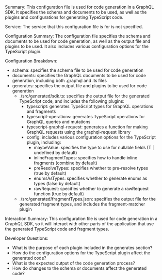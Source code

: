 Summary:
This configuration file is used for code generation in a GraphQL SDK. It specifies the schema and documents to be used, as well as the plugins and configurations for generating TypeScript code.

Service:
The service that this configuration file is for is not specified.

Configuration Summary:
The configuration file specifies the schema and documents to be used for code generation, as well as the output file and plugins to be used. It also includes various configuration options for the TypeScript plugin.

Configuration Breakdown:
- schema: specifies the schema file to be used for code generation
- documents: specifies the GraphQL documents to be used for code generation, including both .graphql and .ts files
- generates: specifies the output file and plugins to be used for code generation
  - ./src/generated/sdk.ts: specifies the output file for the generated TypeScript code, and includes the following plugins:
    - typescript: generates TypeScript types for GraphQL operations and fragments
    - typescript-operations: generates TypeScript operations for GraphQL queries and mutations
    - typescript-graphql-request: generates a function for making GraphQL requests using the graphql-request library
    - config: includes various configuration options for the TypeScript plugin, including:
      - maybeValue: specifies the type to use for nullable fields (T | undefined by default)
      - inlineFragmentTypes: specifies how to handle inline fragments (combine by default)
      - preResolveTypes: specifies whether to pre-resolve types (true by default)
      - enumsAsTypes: specifies whether to generate enums as types (false by default)
      - rawRequest: specifies whether to generate a rawRequest function (true by default)
  - ./src/generated/fragmentTypes.json: specifies the output file for the generated fragment types, and includes the fragment-matcher plugin

Interaction Summary:
This configuration file is used for code generation in a GraphQL SDK, so it will interact with other parts of the application that use the generated TypeScript code and fragment types.

Developer Questions:
- What is the purpose of each plugin included in the generates section?
- How do the configuration options for the TypeScript plugin affect the generated code?
- What is the expected output of the code generation process?
- How do changes to the schema or documents affect the generated code?
